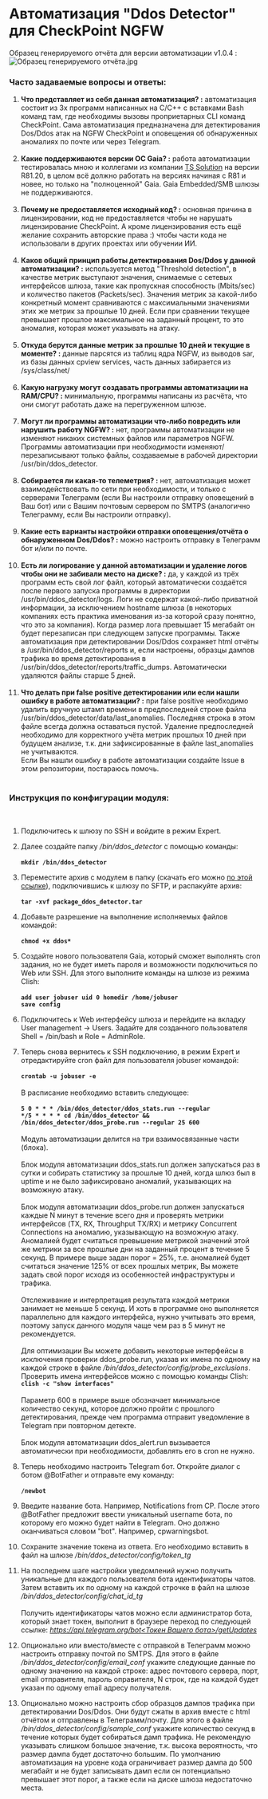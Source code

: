 # Автоматизация "Ddos Detector" для CheckPoint NGFW
Образец генерируемого отчёта для версии автоматизации v1.0.4 :
![Образец генерируемого отчёта.jpg](screenshot.jpg)
### Часто задаваемые вопросы и ответы:
1. **Что представляет из себя данная автоматизация? :** автоматизация состоит из 3х программ написанных на C/C++ с вставками Bash команд там, где необходимы вызовы проприетарных CLI команд CheckPoint. Сама автоматизация предназначена для детектирования Dos/Ddos атак на NGFW CheckPoint и оповещения об обнаруженных аномалиях по почте или через Telegram.</br></br>
2. **Какие поддерживаются версии ОС Gaia? :** работа автоматизации тестировалась мною и коллегами из компании [TS Solution](https://tssolution.ru/) на версии R81.20, в целом всё должно работать на версиях начиная с R81 и новее, но только на "полноценной" Gaia. Gaia Embedded/SMB шлюзы не поддерживаются.</br></br>
3. **Почему не предоставляется исходный код? :** основная причина в лицензировании, код не предоставляется чтобы не нарушать лицензирование CheckPoint. А кроме лицензирования есть ещё желание сохранить авторские права :) чтобы части кода не использовали в других проектах или обучении ИИ.</br></br>
4. **Каков общий принцип работы детектирования Dos/Ddos у данной автоматизации? :** используется метод "Threshold detection", в качестве метрик выступают значения, снимаемые с сетевых интерфейсов шлюза, такие как пропускная способность (Mbits/sec) и количество пакетов (Packets/sec). Значения метрик за какой-либо конкретный момент сравниваются с максимальными значениями этих же метрик за прошлые 10 дней. Если при сравнении текущее превышает прошлое максимальное на заданный процент, то это аномалия, которая может указывать на атаку.</br></br>
5. **Откуда берутся данные метрик за прошлые 10 дней и текущие в моменте? :** данные парсятся из таблиц ядра NGFW, из выводов sar, из базы данных cpview services, часть данных забирается из /sys/class/net/</br></br>
6. **Какую нагрузку могут создавать программы автоматизации на RAM/CPU? :** минимальную, программы написаны из расчёта, что они смогут работать даже на перегруженном шлюзе.</br></br>
7. **Могут ли программы автоматизации что-либо повредить или нарушить работу NGFW? :** нет, программы автоматизации не изменяют никаких системных файлов или параметров NGFW. Программы автоматизации при необходимости изменяют/перезаписывают только файлы, создаваемые в рабочей директории /usr/bin/ddos_detector.</br></br>
8. **Собирается ли какая-то телеметрия? :** нет, автоматизация может взаимодействовать по сети при необходимости, и только с серверами Телеграмм (если Вы настроили отправку оповещений в Ваш бот) или с Вашим почтовым сервером по SMTPS (аналогично Телеграмму, если Вы настроили отправку).</br></br>
9. **Какие есть варианты настройки отправки оповещения/отчёта о обнаруженном Dos/Ddos? :** можно настроить отправку в Телеграмм бот и/или по почте.</br></br>
10. **Есть ли логирование у данной автоматизации и удаление логов чтобы они не забивали место на диске? :** да, у каждой из трёх программ есть свой лог файл, который автоматически создаётся после первого запуска программы в директории /usr/bin/ddos_detector/logs. Логи не содержат какой-либо приватной информации, за исключением hostname шлюза (в некоторых компаниях есть практика именования из-за которой сразу понятно, что это за компания). Когда размер лога превышает 15 мегабайт он будет перезаписан при следующем запуске программы. Также автоматизация при детектировании Dos/Ddos сохраняет html отчёты в /usr/bin/ddos_detector/reports и, если настроены, образцы дампов трафика во время детектирования в /usr/bin/ddos_detector/reports/traffic_dumps. Автоматически удаляются файлы старше 5 дней.</br></br>
11. **Что делать при false positive детектировании или если нашли ошибку в работе автоматизации? :** при false positive необходимо удалить вручную штамп времени в предпоследней строке файла /usr/bin/ddos_detector/data/last_anomalies. Последняя строка в этом файле всегда должна оставаться пустой. Удаление предпоследней необходимо для корректного учёта метрик прошлых 10 дней при будущем анализе, т.к. дни зафиксированные в файле last_anomalies не учитываются.</br>
Если Вы нашли ошибку в работе автоматизации создайте Issue в этом репозитории, постараюсь помочь.</br></br>


### Инструкция по конфигурации модуля: ###
</br>

1. Подключитесь к шлюзу по SSH и войдите в режим Expert.</br>

2. Далее создайте папку */bin/ddos_detector* с помощью команды:</br></br>
**`mkdir /bin/ddos_detector`**</br>

4. Переместите архив с модулем в папку (скачать его можно [по этой ссылке](https://github.com/sagittarius-H/DdosDetectorForCheckPoint/releases/download/v1.0.4/package_ddos_detector.tar)), подключившись к шлюзу по SFTP, и распакуйте архив:</br></br>
**`tar -xvf package_ddos_detector.tar`**</br>

5. Добавьте разрешение на выполнение исполняемых файлов командой:</br></br>
**`chmod +x ddos*`**</br>

6. Создайте нового пользователя Gaia, который сможет выполнять cron задания, но не будет иметь пароля и возможности подключиться по Web или SSH. Для этого выполните команды на шлюзе из режима Clish:</br></br>
**`add user jobuser uid 0 homedir /home/jobuser`**</br>
**`save config`**</br>

7. Подключитесь к Web интерфейсу шлюза и перейдите на вкладку User management -> Users. 
Задайте для созданного пользователя Shell = /bin/bash и Role = AdminRole.</br>

8. Теперь снова вернитесь к SSH подключению, в режим Expert и отредактируйте cron файл для пользователя jobuser командой:</br></br>
**`crontab -u jobuser -e`**</br></br>
В расписание необходимо вставить следующее:</br></br>
**`5 0 * * * /bin/ddos_detector/ddos_stats.run --regular`**</br>
**`*/5 * * * * cd /bin/ddos_detector && /bin/ddos_detector/ddos_probe.run --regular 25 600`**</br></br>
Модуль автоматизации делится на три взаимосвязанные части (блока).</br></br>
Блок модуля автоматизации ddos_stats.run должен запускаться раз в сутки и собирать статистику за прошлые 10 дней, когда шлюз был в uptime и не было зафиксировано аномалий, указывающих на возможную атаку.</br></br>
Блок модуля автоматизации ddos_probe.run должен запускаться каждые N минут в течение всего дня и проверять метрики интерфейсов (TX, RX, Throughput TX/RX) и метрику Concurrent Connections на аномалию, указывающую на возможную атаку. Аномалией будет считаться превышение метрикой значений этой же метрики за все прошлые дни на заданный процент в течение 5 секунд. В примере выше задан порог = 25%, т.е. аномалией будет считаться значение 125% от всех прошлых метрик, Вы можете задать свой порог исходя из особенностей инфраструктуры и трафика.</br></br>
Отслеживание и интерпретация результата каждой метрики занимает не меньше 5 секунд. И хоть в программе оно выполняется параллельно для каждого интерфейса, нужно учитывать это время, поэтому запуск данного модуля чаще чем раз в 5 минут не рекомендуется.</br></br>
Для оптимизации Вы можете добавить некоторые интерфейсы в исключения проверки ddos_probe.run, указав их имена по одному на каждой строке в файле */bin/ddos_detector/config/probe_exclusions*. Проверить имена интерфейсов можно с помощью команды Clish: **`clish -c "show interfaces"`**</br></br>
Параметр 600 в примере выше обозначает минимальное количество секунд, которое должно пройти с прошлого детектирования, прежде чем программа отправит уведомление в Telegram при повторном детекте.</br></br>
Блок модуля автоматизации ddos_alert.run вызывается автоматически при необходимости, добавлять его в cron не нужно.</br>
9. Теперь необходимо настроить Telegram бот. Откройте диалог с ботом @BotFather и отправьте ему команду:</br></br>
**`/newbot`**</br>
10. Введите название бота. Например, Notifications from CP. После этого @BotFather предложит ввести уникальный username бота, по которому его можно будет найти в Telegram. Оно должно оканчиваться словом "bot". Например, cpwarningsbot.</br>
11. Сохраните значение токена из ответа. Его необходимо вставить в файл на шлюзе */bin/ddos_detector/config/token_tg*</br>
12. На последнем шаге настройки уведомлений нужно получить уникальные для каждого пользователя бота идентификаторы чатов. Затем вставить их по одному на каждой строчке в файл на шлюзе */bin/ddos_detector/config/chat_id_tg*</br></br>
Получить идентификаторы чатов можно если администратор бота, который знает токен, выполнит в браузере переход по следующей ссылке:
*[https://api.telegram.org/bot<Токен Вашего бота>/getUpdates]()*
13. Опционально или вместо/вместе с отправкой в Телеграмм можно настроить отправку почтой по SMTPS. Для этого в файле */bin/ddos_detector/config/email_conf* укажите следующие данные по одному значению на каждой строке: адрес почтового сервера, порт, email отправителя, пароль оправителя, N строк, где на каждой будет указан по одному email адресу получателя.
14. Опционально можно настроить сбор образцов дампов трафика при детектировании Dos/Ddos. Они будут сжаты в архив вместе с html отчётом и отправлены в Телеграмм/почту. Для этого в файле */bin/ddos_detector/config/sample_conf* укажите количество секунд в течение которых будет собираться дамп трафика. Не рекомендую указывать слишком большое значение, т.к. высока вероятность, что размер дампа будет достаточно большим. По умолчанию автоматизация на уровне кода ограничивает размер дампа до 500 мегабайт и не будет записывать дамп если он потенциально превышает этот порог, а также если на диске шлюза недостаточно места.


